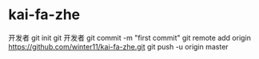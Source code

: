 # kai-fa-zhe
开发者
git init
git
开发者
git commit -m "first commit"
git remote add origin https://github.com/winter11/kai-fa-zhe.git
git push -u origin master
